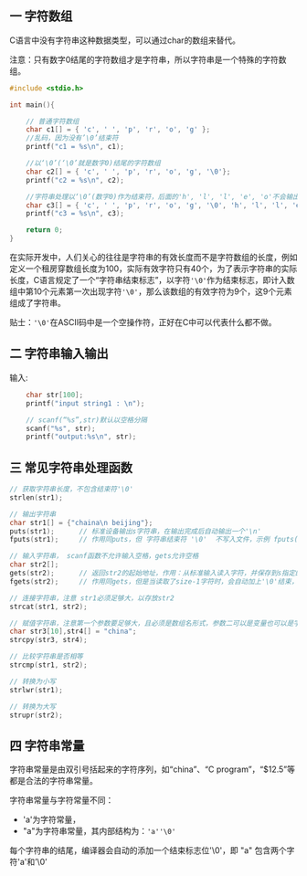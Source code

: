 ## 一 字符数组

C语言中没有字符串这种数据类型，可以通过char的数组来替代。  

注意：只有数字0结尾的字符数组才是字符串，所以字符串是一个特殊的字符数组。  

```c
#include <stdio.h>

int main(){

    // 普通字符数组
	char c1[] = { 'c', ' ', 'p', 'r', 'o', 'g' }; 
    //乱码，因为没有’\0’结束符
	printf("c1 = %s\n", c1); 

	//以‘\0’(‘\0’就是数字0)结尾的字符数组
	char c2[] = { 'c', ' ', 'p', 'r', 'o', 'g', '\0'}; 
	printf("c2 = %s\n", c2);

	//字符串处理以‘\0’(数字0)作为结束符，后面的'h', 'l', 'l', 'e', 'o'不会输出
	char c3[] = { 'c', ' ', 'p', 'r', 'o', 'g', '\0', 'h', 'l', 'l', 'e', 'o', '\0'};
	printf("c3 = %s\n", c3);

	return 0;
}
```

在实际开发中，人们关心的往往是字符串的有效长度而不是字符数组的长度，例如定义一个租房穿数组长度为100，实际有效字符只有40个，为了表示字符串的实际长度，C语言规定了一个“字符串结束标志”，以字符`'\0'`作为结束标志，即计入数组中第10个元素第一次出现字符`'\0'`，那么该数组的有效字符为9个，这9个元素组成了字符串。  

贴士：`'\0'`在ASCII码中是一个空操作符，正好在C中可以代表什么都不做。  

## 二 字符串输入输出

输入:
```c
	char str[100];
	printf("input string1 : \n");

    // scanf(“%s”,str)默认以空格分隔
	scanf("%s", str);
	printf("output:%s\n", str);
```

## 三 常见字符串处理函数

```c
// 获取字符串长度，不包含结束符'\0'
strlen(str1);

// 输出字符串
char str1[] = {"chaina\n beijing"};
puts(str1);      // 标准设备输出s字符串，在输出完成后自动输出一个'\n'
fputs(str1);     // 作用同puts，但 字符串结束符 '\0'  不写入文件，示例 fputs("hello world", stdout);

// 输入字符串， scanf函数不允许输入空格，gets允许空格
char str2[];
gets(str2);      // 返回str2的起始地址，作用：从标准输入读入字符，并保存到s指定的内存空间，直到出现换行符或读到文件结尾
fgets(str2);     // 作用同gets，但是当读取了size-1字符时，会自动加上'\0'结束，不会出现越界，不过fgets也会把回车也作为字符串的一部分

// 连接字符串，注意 str1必须足够大，以存放str2
strcat(str1, str2);

// 赋值字符串，注意第一个参数要足够大，且必须是数组名形式，参数二可以是变量也可以是字符串常量
char str3[10],str4[] = "china";
strcpy(str3, str4);     

// 比较字符串是否相等
strcmp(str1, str2);

// 转换为小写
strlwr(str1);

// 转换为大写
strupr(str2);
```

## 四 字符串常量

字符串常量是由双引号括起来的字符序列，如“china”、“C program”，“$12.5”等都是合法的字符串常量。

字符串常量与字符常量不同：
- 'a'为字符常量，
- "a"为字符串常量，其内部结构为：`'a''\0'`

每个字符串的结尾，编译器会自动的添加一个结束标志位'\0'，即 "a" 包含两个字符'a'和’\0’